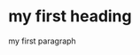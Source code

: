 <!DOCTYPE HTML>
<html>
<body>

<h1> my first heading </h1>

<p1> my first paragraph </p1>


</body>
</html>
